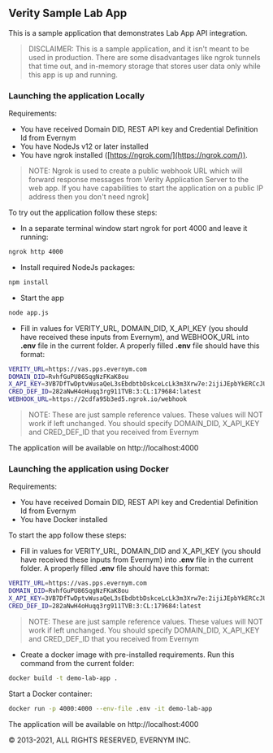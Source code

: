 ## Verity Sample Lab App

This is a sample application that demonstrates Lab App API integration.
>DISCLAIMER: This is a sample application, and it isn't meant to be used in production. There are some disadvantages like ngrok tunnels that time out, and in-memory storage that stores user data only while this app is up and running. 

### Launching the application Locally

Requirements:
- You have received Domain DID, REST API key and Credential Definition Id from Evernym
- You have NodeJs v12 or later installed
- You have ngrok installed ([https://ngrok.com/](https://ngrok.com/)).
> NOTE: Ngrok is used to create a public webhook URL which will forward response messages from Verity Application Server to the web app. If you have capabilities to start the application on a public IP address then you don't need ngrok]

To try out the application follow these steps:

- In a separate terminal window start ngrok for port 4000 and leave it running:
```sh
ngrok http 4000
```
- Install required NodeJs packages:
```sh
npm install
```
- Start the app
```sh
node app.js
```

- Fill in values for VERITY_URL, DOMAIN_DID, X_API_KEY (you should have received these inputs from Evernym), and WEBHOOK_URL into **.env** file in the current folder. A properly filled **.env** file should have this format:
```sh
VERITY_URL=https://vas.pps.evernym.com
DOMAIN_DID=RvhfGuPU86SqgNzFKaK8ou
X_API_KEY=3VB7DfTwDptvWusaQeL3sEbdbtbDskceLcLk3m3Xrw7e:2ijiJEpbYkERCcJUGSfX2wjsX22WTzhJXBmqqm8e35FWZ4fjyLMBfVE92mYJJ72CUUTRg4ZT2LxFHTzGntembzjK
CRED_DEF_ID=282aNwH4oHuqq3rg911TVB:3:CL:179684:latest
WEBHOOK_URL=https://2cdfa95b3ed5.ngrok.io/webhook
```
> NOTE: These are just sample reference values. These values will NOT work if left unchanged. You should specify DOMAIN_DID, X_API_KEY and CRED_DEF_ID that you received from Evernym

The application will be available on http://localhost:4000

### Launching the application using Docker

Requirements:
- You have received Domain DID, REST API key and Credential Definition Id from Evernym
- You have Docker installed

To start the app follow these steps:
- Fill in values for VERITY_URL, DOMAIN_DID and X_API_KEY (you should have received these inputs from Evernym) into **.env** file in the current folder. A properly filled **.env** file should have this format:
```sh
VERITY_URL=https://vas.pps.evernym.com
DOMAIN_DID=RvhfGuPU86SqgNzFKaK8ou
X_API_KEY=3VB7DfTwDptvWusaQeL3sEbdbtbDskceLcLk3m3Xrw7e:2ijiJEpbYkERCcJUGSfX2wjsX22WTzhJXBmqqm8e35FWZ4fjyLMBfVE92mYJJ72CUUTRg4ZT2LxFHTzGntembzjK
CRED_DEF_ID=282aNwH4oHuqq3rg911TVB:3:CL:179684:latest
```
> NOTE: These are just sample reference values. These values will NOT work if left unchanged. You should specify DOMAIN_DID, X_API_KEY and CRED_DEF_ID that you received from Evernym
- Create a docker image with pre-installed requirements. Run this command from the current folder:
```sh
docker build -t demo-lab-app .
```
Start a Docker container:
```sh
docker run -p 4000:4000 --env-file .env -it demo-lab-app
```

The application will be available on http://localhost:4000

© 2013-2021, ALL RIGHTS RESERVED, EVERNYM INC.